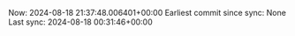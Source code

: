 Now: 2024-08-18 21:37:48.006401+00:00 Earliest commit since sync: None Last sync: 2024-08-18 00:31:46+00:00
